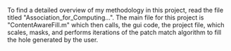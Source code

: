 To find a detailed overview of my methodology in this project, read the file titled "Association_for_Computing...".
The main file for this project is "ContentAwareFill.m" which then calls, the gui code, the project file, which scales, masks, and performs iterations of the patch match algorithm to fill the hole generated by the user.
